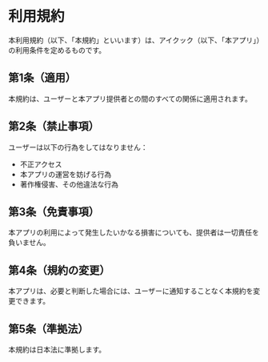 # 利用規約

本利用規約（以下、「本規約」といいます）は、アイクック（以下、「本アプリ」）の利用条件を定めるものです。

## 第1条（適用）
本規約は、ユーザーと本アプリ提供者との間のすべての関係に適用されます。

## 第2条（禁止事項）　
ユーザーは以下の行為をしてはなりません：
- 不正アクセス
- 本アプリの運営を妨げる行為
- 著作権侵害、その他違法な行為

## 第3条（免責事項）
本アプリの利用によって発生したいかなる損害についても、提供者は一切責任を負いません。

## 第4条（規約の変更）
本アプリは、必要と判断した場合には、ユーザーに通知することなく本規約を変更できます。

## 第5条（準拠法）
本規約は日本法に準拠します。
